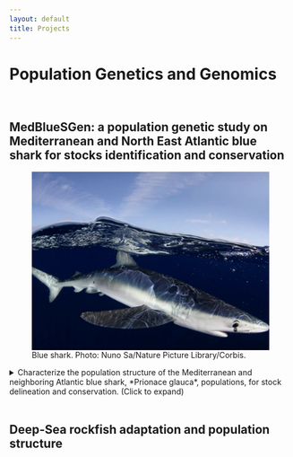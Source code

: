```yaml
---
layout: default
title: Projects
---
```


# Population Genetics and Genomics


<br>



## MedBlueSGen: a population genetic study on Mediterranean and North East Atlantic blue shark for stocks identification and conservation


<figure>
<img src="assets/blueshark.jpg" alt="MedBlueSGen" width="700" align="center"> 
<figcaption> Blue shark. Photo: Nuno Sa/Nature Picture Library/Corbis.</figcaption>
</figure>

<details>
  <summary>Characterize the population structure of the Mediterranean and neighboring Atlantic blue shark, *Prionace glauca*, populations, for stock delineation and conservation. (Click to expand)</summary>
  
<br>
  
Through genome-representative and ddRAD-derived SNP markers, we....
</details>

<br>


## Deep-Sea rockfish adaptation and population structure
